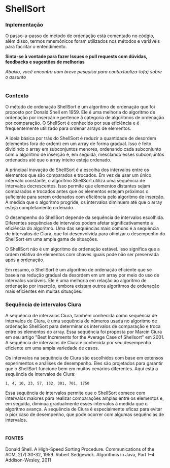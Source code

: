 # ShellSort

### Inplementação

O passo-a-passo do método de ordenação está comentado no códgio, além disso, termos mnemônicos foram utilizados nos métodos e variáveis para facilitar o entendimento.

**Sinta-se à vontade para fazer Issues e pull requests com dúvidas, feedbacks e sugestões de melhorias**

_Abaixo, você encontra uam breve pesquisa para contextualiza-lo(a) sobre o assunto_
#

### Contexto 

O método de ordenação ShellSort é um algoritmo de ordenação que foi proposto por Donald Shell em 1959. Ele é uma melhoria do algoritmo de ordenação por inserção e pertence à categoria de algoritmos de ordenação por comparação. O ShellSort é conhecido por sua eficiência e é frequentemente utilizado para ordenar arrays de elementos. 

A ideia básica por trás do ShellSort é reduzir a quantidade de desordem (elementos fora de ordem) em um array de forma gradual. Isso é feito dividindo o array em subconjuntos menores, ordenando cada subconjunto com o algoritmo de inserção e, em seguida, mesclando esses subconjuntos ordenados até que o array inteiro esteja ordenado. 

A principal inovação do ShellSort é a escolha dos intervalos entre os elementos que são comparados e trocados. Em vez de usar um único intervalo constante, o algoritmo ShellSort utiliza uma sequência de intervalos decrescentes. Isso permite que elementos distantes sejam comparados e trocados antes que os elementos estejam próximos o suficiente para serem ordenados com eficiência pelo algoritmo de inserção. À medida que o algoritmo progride, os intervalos diminuem até que o array esteja completamente ordenado. 

O desempenho do ShellSort depende da sequência de intervalos escolhida. Diferentes sequências de intervalos podem afetar significativamente a eficiência do algoritmo. Uma das sequências mais comuns é a sequência de intervalos de Ciura, que foi desenvolvida para otimizar o desempenho do ShellSort em uma ampla gama de situações. 

O ShellSort não é um algoritmo de ordenação estável. Isso significa que a ordem relativa de elementos com chaves iguais pode não ser preservada após a ordenação. 

Em resumo, o ShellSort é um algoritmo de ordenação eficiente que se baseia na redução gradual da desordem em um array por meio do uso de intervalos variáveis. Ele é uma melhoria em relação ao algoritmo de ordenação por inserção, embora existam outros algoritmos de ordenação mais eficientes em muitas situações. 

### Sequência de intervalos Ciura  

A sequência de intervalos Ciura, também conhecida como sequência de intervalos de Ciura, é uma sequência de números usada no algoritmo de ordenação ShellSort para determinar os intervalos de comparação e troca entre os elementos do array. Essa sequência foi proposta por Marcin Ciura em seu artigo "Best Increments for the Average Case of Shellsort" em 2001. A sequência de intervalos de Ciura é conhecida por seu desempenho eficiente em uma ampla variedade de casos. 

Os intervalos na sequência de Ciura são escolhidos com base em extensos experimentos e análises de desempenho. Eles são projetados para garantir que o ShellSort funcione bem em muitos cenários diferentes. Aqui está a sequência de intervalos de Ciura: 

`1, 4, 10, 23, 57, 132, 301, 701, 1750`

Essa sequência de intervalos permite que o ShellSort comece com intervalos maiores para realizar comparações amplas entre os elementos e, em seguida, diminua gradualmente esses intervalos à medida que o algoritmo avança. A sequência de Ciura é especialmente eficaz para evitar o pior caso de desempenho, que pode ocorrer com algumas sequências de intervalos. 

#

#### FONTES 

Donald Shell. A High-Speed Sorting Procedure. Communications of the ACM, 2(7):30-32, 1959. 
Robert Sedgewick. Algorithms in Java, Part 1–4. Addison-Wesley, 2011
